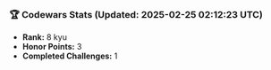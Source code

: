 ### 🏆 Codewars Stats (Updated: 2025-02-25 02:12:23 UTC)

- **Rank:** 8 kyu
- **Honor Points:** 3
- **Completed Challenges:** 1
